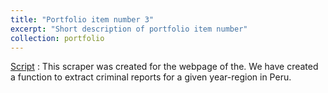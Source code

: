 ```yaml
---
title: "Portfolio item number 3"
excerpt: "Short description of portfolio item number"
collection: portfolio
---
```

[Script](https://github.com/alexanderquispe/ECO224/blob/main/Labs/replication_5/Group5_lab5_R_2.ipynb)  : This scraper was created for the webpage of the. We have created a function to extract criminal reports for a given year-region in Peru.

